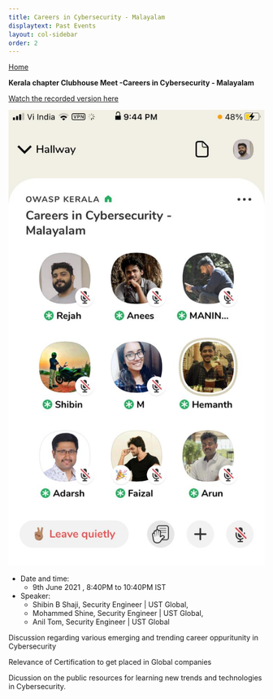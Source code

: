```yaml
---
title: Careers in Cybersecurity - Malayalam
displaytext: Past Events
layout: col-sidebar
order: 2
---
```


[Home](../index.html)


**Kerala chapter Clubhouse Meet -Careers in Cybersecurity - Malayalam**

[Watch the recorded version here](https://youtu.be/glBz2oZEe6Q)

![Kerala chapter Clubhouse Meet -Careers in Cybersecurity - Malayalam](../assets/images/clubhouse-event-careers-in-cybersecurity-malayalam.jpeg)


- Date and time:
    - 9th June 2021 , 8:40PM to 10:40PM IST
- Speaker:
    - Shibin B Shaji, Security Engineer | UST Global,
    - Mohammed Shine, Security Engineer | UST Global,
    - Anil Tom, Security Engineer | UST Global

Discussion regarding various emerging and trending career oppuritunity in Cybersecurity

Relevance of Certification to get placed in Global companies

Dicussion on the public resources for learning new trends and technologies in Cybersecurity. 
